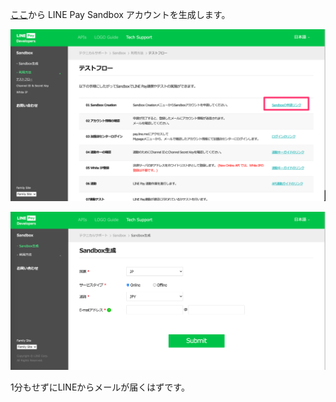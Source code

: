 [ここ](https://pay.line.me/jp/developers/techsupport/sandbox/testflow?locale=ja_JP)から LINE Pay Sandbox アカウントを生成します。

![sandbox_creation](https://raw.githubusercontent.com/maztak/katacoda-scenarios/master/create-line-sandbox/img/sandbox_creation.png)

![sandbox_creation_submit](https://raw.githubusercontent.com/maztak/katacoda-scenarios/master/create-line-sandbox/img/sandbox_creation_submit.png)

1分もせずにLINEからメールが届くはずです。